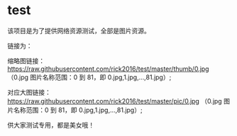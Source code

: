 # test 

该项目是为了提供网络资源测试，全部是图片资源。

链接为：

缩略图链接：https://raw.githubusercontent.com/rick2016/test/master/thumb/0.jpg
（0.jpg 图片名称范围：0 到 81，即 0.jpg,1.jpg,...,81.jpg）;


对应大图链接：https://raw.githubusercontent.com/rick2016/test/master/pic/0.jpg
（0.jpg 图片名称范围：0 到 81，即 0.jpg,1.jpg,...,81.jpg）;


供大家测试专用，都是美女哦！
